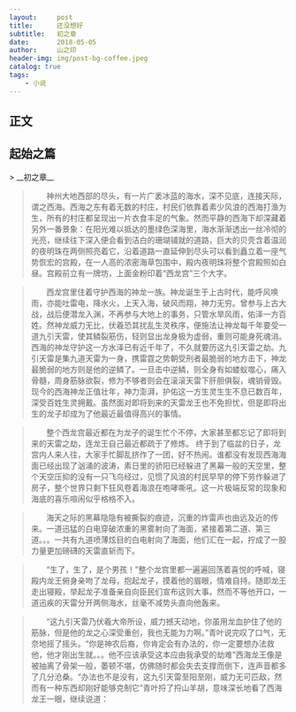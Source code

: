 ```yaml
---
layout:     post
title:      还没想好
subtitle:   初之章
date:       2018-05-05
author:     山之印
header-img: img/post-bg-coffee.jpeg
catalog: true
tags:
    - 小说
---
```



## 正文
<h2 id="1.1">起始之篇</h2>
> __初之章__


>&nbsp;&nbsp;&nbsp;&nbsp;&nbsp;&nbsp;&nbsp;神州大地西部的尽头，有一片广袤冰蓝的海水，深不见底，连接天际，谓之西海。西海之东有着无数的村庄，村民们依靠着素少风浪的西海打渔为生，所有的村庄都呈现出一片衣食丰足的气象。然而平静的西海下却深藏着另外一番景象：在阳光难以抵达的墨绿色深海里，海水渐渐透出一丝冷彻的光亮，继续往下深入便会看到洁白的珊瑚铺就的道路，巨大的贝壳含着温润的夜明珠在两侧照亮着它，沿着道路一直延伸到尽头可以看到矗立着一座气势恢宏的宫殿，在一人高的浓密海草包围中，殿内夜明珠将整个宫殿照如白昼。宫殿前立有一牌坊，上面金粉印着“西龙宫”三个大字。

>&nbsp;&nbsp;&nbsp;&nbsp;&nbsp;&nbsp;&nbsp;西龙宫里住着守护西海的神龙一族。神龙诞生于上古时代，能呼风唤雨，亦能吐雷电，降水火，上天入海，破风而翔，神力无穷。曾参与上古大战，战后便潜龙入渊，不再参与大地上的事务，只管水旱风雨，佑泽一方百姓。然神龙威力无比，伏羲恐其扰乱生灵秩序，便施法让神龙每千年要受一道九引天雷，使其鳞裂筋伤，轻则显出龙身极为虚弱，重则可能身死魂消。
西海的神龙守护这一方水泽已有近千年了，不久就要历这九引天雷之劫。九引天雷是集九道天雷为一身，携雷霆之势朝受刑者最脆弱的地方击下，神龙最脆弱的地方则是他的逆鳞了。一旦击中逆鳞，则全身有如蝼蚁噬心，痛入骨髓，周身筋脉欲裂，修为不够者则会在滚滚天雷下肝胆俱裂，魂销骨毁。现今的西海神龙正值壮年，神力澎湃，护佑这一方生灵生生不息已数百年，深受百姓生灵拥戴。虽然面对即将到来的天雷龙王也不免担忧，但是即将出生的龙子却成为了他最近最值得高兴的事情。

>&nbsp;&nbsp;&nbsp;&nbsp;&nbsp;&nbsp;&nbsp;整个西龙宫最近都在为龙子的诞生忙个不停，大家甚至都忘记了即将到来的天雷之劫，连龙王自己最近都疏于了修炼。
终于到了临盆的日子，龙宫内人来人往，大家手忙脚乱挤作了一团，好不热闹。谁都没有发现西海海面已经出现了汹涌的波涛，素日里的骄阳已经躲进了黑幕一般的天空里，整个天空压抑的没有一只飞鸟经过，见惯了风浪的村民早早的停下劳作躲进了房子，整个世界只剩下狂风卷着海浪在咆哮嘶吼。这一片极端反常的现象和海底的喜乐喧闹似乎格格不入。

>&nbsp;&nbsp;&nbsp;&nbsp;&nbsp;&nbsp;&nbsp;海天之际的黑幕隐隐有被撕裂的痕迹，沉重的炸雷声也由远及近的传来。一道迅猛的白电穿破浓重的黑雾射向了海面，紧接着第二道、第三道。。。一共有九道喷薄炫目的白电射向了海面，他们汇在一起，拧成了一股力量更加磅礴的天雷直斩而下。

>&nbsp;&nbsp;&nbsp;&nbsp;&nbsp;&nbsp;&nbsp;“生了，生了，是个男孩！”整个龙宫里都一遍遍回荡着喜悦的呼喊，寝殿内龙王俯身亲吻了龙母，抱起龙子，摸着他的眉眼，情难自持。随即龙王走出寝殿，举起龙子准备亲自向臣民们宣布这则大事。然而不等他开口，一道迅疾的天雷分开两侧海水，丝毫不减势头直向他轰来。

>&nbsp;&nbsp;&nbsp;&nbsp;&nbsp;&nbsp;&nbsp;“这九引天雷乃伏羲大帝所设，威力撼天动地，你虽用龙血护住了他的筋脉，但是他的龙之心深受重创，我也无能为力啊。”青叶说完叹了口气，无奈地摇了摇头。“你是神农后裔，你肯定会有办法的，你一定要想办法救他，他才刚出生就。。。他不应该承受这本应由我承受的劫难”西海龙王像是被抽离了骨架一般，萎顿不堪，仿佛随时都会失去支撑而倒下，连声音都多了几分沧桑。“办法也不是没有，这九引天雷至阳至刚，威力无可匹敌，然而有一种东西却刚好能够克制它”青叶捋了捋山羊胡，意味深长地看了西海龙王一眼，继续说道：

